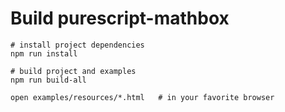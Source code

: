 # Build purescript-mathbox #

```
# install project dependencies
npm run install

# build project and examples
npm run build-all

open examples/resources/*.html   # in your favorite browser
```
